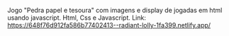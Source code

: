 Jogo "Pedra papel e tesoura" com imagens e display de jogadas em html usando javascript. 
Html, Css e Javascript.
Link: https://648f76d912fa586b77402413--radiant-lolly-1fa399.netlify.app/
